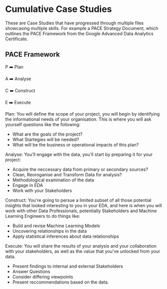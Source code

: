 # Cumulative Case Studies

These are Case Studies that have progressed through multiple files showcasing multiple skills. For example a PACE Strategy Document, which outlines the PACE Framework from the Google Advanced Data Analytics Certificate.

## PACE Framework

P ➡️ Plan

A ➡️ Analyse

C ➡️ Construct

E ➡️ Execute

Plan: You will define the scope of your project, you will begin by identifying the informational needs of your organisation. This is where you will ask yourself questions like the following:

* What are the goals of the project?
* What Startegies will be needed?
* What will be the business or operational impacts of this plan?

Analyse: You'll engage with the data, you'll start by preparing it for your project:

* Acquire the neccessary data from primary or secondary sources?
* Clean, Reoroganise and Transform Data for analysis?
* Methodological examination of the data
* Engage in EDA
* Work with your Stakeholders

Construct: You're going to persue a limited subset of all those potential insights that looked interesting to you in your EDA, and here is when you will work with other Data Professionals, potentially Stakeholders and Machine Learning Engineers to do things like:

* Build and revise Machine Learning Models
* Uncovering relationships in the data
* Apply statistical inferences about data relationships

Execute: You will share the results of your analysis and your collaboration with your stakeholders, as well as the value that you've unlocked from your data.
* Present findings to internal and external Stakeholders
* Answer Questions
* Consider differing viewpoints
* Present reccommendations based on the data.
